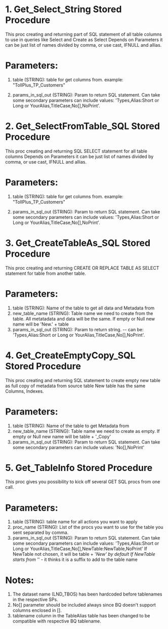 # 1. Get_Select_String Stored Procedure
This proc creating and returning part of SQL statement of all table columns to use in queries like Select and Create as Select 
Depends on Parameters it can be just list of names divided by comma, or use cast, IFNULL and allias.

# Parameters:
1. table (STRING): table for get columns from.
   example:   "TollPlus_TP_Customers"

2. params_in_sql_out (STRING): Param to return SQL statement. Can take some secondary parameters
   can include values:  'Types,Alias:Short or Long or YourAlias,TitleCase,No[],NoPrint'.

# 2. Get_SelectFromTable_SQL Stored Procedure
This proc creating and returning SQL SELECT statement for all table columns 
Depends on Parameters it can be just list of names divided by comma, or use cast, IFNULL and allias.

# Parameters:
1. table (STRING): table for get columns from.
   example:   "TollPlus_TP_Customers"

2. params_in_sql_out (STRING): Param to return SQL statement. Can take some secondary parameters
   can include values:  'Types,Alias:Short or Long or YourAlias,TitleCase,No[],NoPrint'.

# 3. Get_CreateTableAs_SQL Stored Procedure
This proc creating and returning CREATE OR REPLACE TABLE AS SELECT statement for table from another table.

# Parameters:
1. table (STRING): Name of the table to get all data and Metadata from
2. new_table_name (STRING): Table name we need to create from the table. All metatadata and data will be the same. If empty or Null new name will be 'New.' + table
3. params_in_sql_out (STRING): Param to return string. 
	-- can be: 	'Types,Alias:Short or Long or YourAlias,TitleCase,No[],NoPrint'.

# 4. Get_CreateEmptyCopy_SQL Stored Procedure
This proc creating and returning SQL statement to create empty new table as full copy of metadata from source table
New table has the same Columns, Indexes.

# Parameters:
1. table (STRING):  Name of the table to get Metadata from
2. new_table_name (STRING): Table name we need to create as empty. If empty or Null new name will be table + '_Copy'
3. params_in_sql_out (STRING): Param to return SQL statement. Can take some secondary parameters
	can include values: 	'No[],NoPrint'

# 5. Get_TableInfo Stored Procedure
This proc gives you possibility to kick off several GET SQL procs from one call.

# Parameters:
1. table (STRING): table name for all actions you want to apply
2. proc_name (STRING): List of the procs you want to use for the table you sent separated by comma.
3. params_in_sql_out (STRING): Param to return SQL statement. Can take some secondary parameters
	can include values: 	'Types,Alias:Short or Long or YourAlias,TitleCase,No[],NewTable:NewTable,NoPrint'
	If NewTable  not chosen, it will be table + '_New' by default
	If NewTable starts from '_' - it thinks it is a suffix to add to the table name



# Notes:
1. The dataset name (LND_TBOS) has been hardcoded before tablenames in the respective SPs.
2. No[] parameter should be included always since BQ doesn't support columns enclosed in [].
3. tablename column in the TableAlias table has been changed to be compatible with respective BQ tablename.


